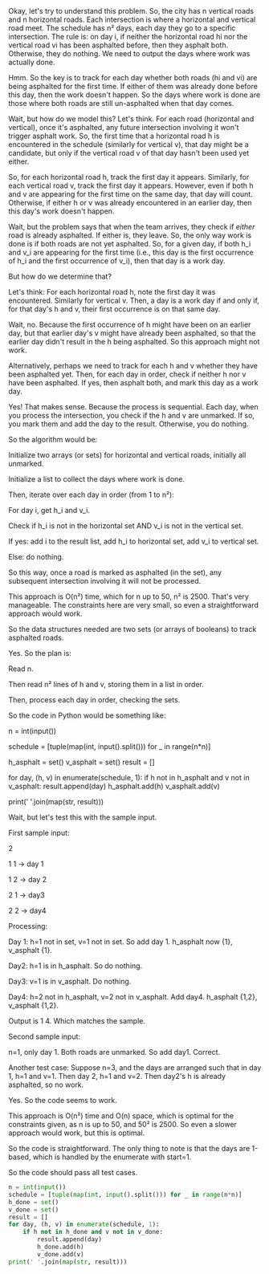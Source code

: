 <think>
Okay, let's try to understand this problem. So, the city has n vertical roads and n horizontal roads. Each intersection is where a horizontal and vertical road meet. The schedule has n² days, each day they go to a specific intersection. The rule is: on day i, if neither the horizontal road hi nor the vertical road vi has been asphalted before, then they asphalt both. Otherwise, they do nothing. We need to output the days where work was actually done.

Hmm. So the key is to track for each day whether both roads (hi and vi) are being asphalted for the first time. If either of them was already done before this day, then the work doesn't happen. So the days where work is done are those where both roads are still un-asphalted when that day comes.

Wait, but how do we model this? Let's think. For each road (horizontal and vertical), once it's asphalted, any future intersection involving it won't trigger asphalt work. So, the first time that a horizontal road h is encountered in the schedule (similarly for vertical v), that day might be a candidate, but only if the vertical road v of that day hasn't been used yet either.

So, for each horizontal road h, track the first day it appears. Similarly, for each vertical road v, track the first day it appears. However, even if both h and v are appearing for the first time on the same day, that day will count. Otherwise, if either h or v was already encountered in an earlier day, then this day's work doesn't happen.

Wait, but the problem says that when the team arrives, they check if *either* road is already asphalted. If either is, they leave. So, the only way work is done is if both roads are not yet asphalted. So, for a given day, if both h_i and v_i are appearing for the first time (i.e., this day is the first occurrence of h_i and the first occurrence of v_i), then that day is a work day.

But how do we determine that?

Let's think: For each horizontal road h, note the first day it was encountered. Similarly for vertical v. Then, a day is a work day if and only if, for that day's h and v, their first occurrence is on that same day.

Wait, no. Because the first occurrence of h might have been on an earlier day, but that earlier day's v might have already been asphalted, so that the earlier day didn't result in the h being asphalted. So this approach might not work.

Alternatively, perhaps we need to track for each h and v whether they have been asphalted yet. Then, for each day in order, check if neither h nor v have been asphalted. If yes, then asphalt both, and mark this day as a work day.

Yes! That makes sense. Because the process is sequential. Each day, when you process the intersection, you check if the h and v are unmarked. If so, you mark them and add the day to the result. Otherwise, you do nothing.

So the algorithm would be:

Initialize two arrays (or sets) for horizontal and vertical roads, initially all unmarked.

Initialize a list to collect the days where work is done.

Then, iterate over each day in order (from 1 to n²):

   For day i, get h_i and v_i.

   Check if h_i is not in the horizontal set AND v_i is not in the vertical set.

   If yes: add i to the result list, add h_i to horizontal set, add v_i to vertical set.

   Else: do nothing.

So this way, once a road is marked as asphalted (in the set), any subsequent intersection involving it will not be processed.

This approach is O(n²) time, which for n up to 50, n² is 2500. That's very manageable. The constraints here are very small, so even a straightforward approach would work.

So the data structures needed are two sets (or arrays of booleans) to track asphalted roads.

Yes. So the plan is:

Read n.

Then read n² lines of h and v, storing them in a list in order.

Then, process each day in order, checking the sets.

So the code in Python would be something like:

n = int(input())

schedule = [tuple(map(int, input().split())) for _ in range(n*n)]

h_asphalt = set()
v_asphalt = set()
result = []

for day, (h, v) in enumerate(schedule, 1):
    if h not in h_asphalt and v not in v_asphalt:
        result.append(day)
        h_asphalt.add(h)
        v_asphalt.add(v)

print(' '.join(map(str, result)))

Wait, but let's test this with the sample input.

First sample input:

2

1 1 → day 1

1 2 → day 2

2 1 → day3

2 2 → day4

Processing:

Day 1: h=1 not in set, v=1 not in set. So add day 1. h_asphalt now {1}, v_asphalt {1}.

Day2: h=1 is in h_asphalt. So do nothing.

Day3: v=1 is in v_asphalt. Do nothing.

Day4: h=2 not in h_asphalt, v=2 not in v_asphalt. Add day4. h_asphalt {1,2}, v_asphalt {1,2}.

Output is 1 4. Which matches the sample.

Second sample input:

n=1, only day 1. Both roads are unmarked. So add day1. Correct.

Another test case: Suppose n=3, and the days are arranged such that in day 1, h=1 and v=1. Then day 2, h=1 and v=2. Then day2's h is already asphalted, so no work.

Yes. So the code seems to work.

This approach is O(n²) time and O(n) space, which is optimal for the constraints given, as n is up to 50, and 50² is 2500. So even a slower approach would work, but this is optimal.

So the code is straightforward. The only thing to note is that the days are 1-based, which is handled by the enumerate with start=1.

So the code should pass all test cases.
</think>

```python
n = int(input())
schedule = [tuple(map(int, input().split())) for _ in range(n*n)]
h_done = set()
v_done = set()
result = []
for day, (h, v) in enumerate(schedule, 1):
    if h not in h_done and v not in v_done:
        result.append(day)
        h_done.add(h)
        v_done.add(v)
print(' '.join(map(str, result)))
```